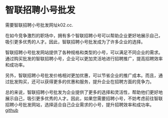 # 智联招聘小号批发

需要智联招聘小号批发网址k02.cc.

在如今竞争激烈的职场中，拥有多个智联招聘小号可以帮助企业更好地展示自己，吸引更多优秀的人才。因此，智联招聘小号批发成为了许多企业的选择。

智联招聘小号批发网站提供了各种规格和类型的小号，可以满足不同企业的需求。通过购买批发的智联招聘小号，企业可以更加灵活地进行招聘推广，提高招聘效率和成功率。

另外，智联招聘小号批发价格相对更加优惠，可以节省企业的推广成本。而且，通过批发购买，还可以获得更多的优惠和服务，提升企业在招聘方面的竞争力。

总的来说，智联招聘小号批发为企业提供了更多的选择和灵活性，帮助他们更好地展示自己，吸引更多优秀的人才。因此，如果您需要招聘小号，不妨考虑前往智联招聘小号批发网站，选择适合自己企业需求的小号，提升招聘效率和成功率。[github](https://github.com)